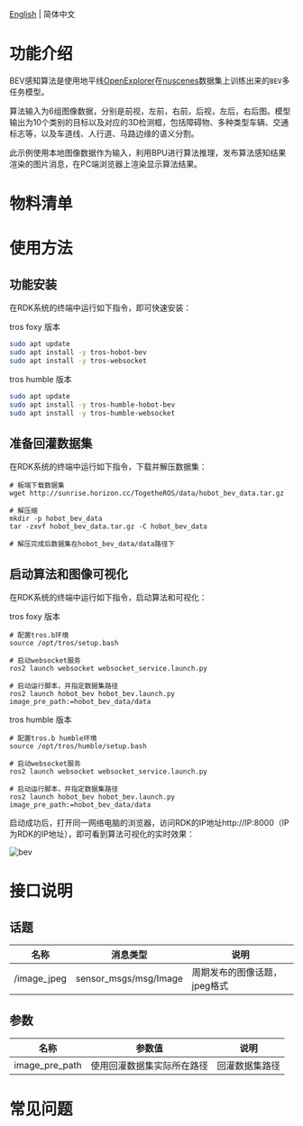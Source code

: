 [English](./README.md) | 简体中文

# 功能介绍

BEV感知算法是使用地平线[OpenExplorer](https://developer.horizon.ai/api/v1/fileData/horizon_j5_open_explorer_cn_doc/hat/source/examples/bev.html)在[nuscenes](https://www.nuscenes.org/nuscenes)数据集上训练出来的`BEV`多任务模型。

算法输入为6组图像数据，分别是前视，左前，右前，后视，左后，右后图。模型输出为10个类别的目标以及对应的3D检测框，包括障碍物、多种类型车辆、交通标志等，以及车道线、人行道、马路边缘的语义分割。

此示例使用本地图像数据作为输入，利用BPU进行算法推理，发布算法感知结果渲染的图片消息，在PC端浏览器上渲染显示算法结果。

# 物料清单


# 使用方法

## 功能安装

在RDK系统的终端中运行如下指令，即可快速安装：

tros foxy 版本
```bash
sudo apt update
sudo apt install -y tros-hobot-bev
sudo apt install -y tros-websocket
```

tros humble 版本
```bash
sudo apt update
sudo apt install -y tros-humble-hobot-bev
sudo apt install -y tros-humble-websocket
```

## 准备回灌数据集

在RDK系统的终端中运行如下指令，下载并解压数据集：

```shell
# 板端下载数据集
wget http://sunrise.horizon.cc/TogetheROS/data/hobot_bev_data.tar.gz

# 解压缩
mkdir -p hobot_bev_data
tar -zxvf hobot_bev_data.tar.gz -C hobot_bev_data

# 解压完成后数据集在hobot_bev_data/data路径下
```

## 启动算法和图像可视化

在RDK系统的终端中运行如下指令，启动算法和可视化：

tros foxy 版本
```shell
# 配置tros.b环境
source /opt/tros/setup.bash

# 启动websocket服务
ros2 launch websocket websocket_service.launch.py

# 启动运行脚本，并指定数据集路径
ros2 launch hobot_bev hobot_bev.launch.py image_pre_path:=hobot_bev_data/data
```


tros humble 版本
```shell
# 配置tros.b humble环境
source /opt/tros/humble/setup.bash

# 启动websocket服务
ros2 launch websocket websocket_service.launch.py

# 启动运行脚本，并指定数据集路径
ros2 launch hobot_bev hobot_bev.launch.py image_pre_path:=hobot_bev_data/data
```

启动成功后，打开同一网络电脑的浏览器，访问RDK的IP地址http://IP:8000（IP为RDK的IP地址），即可看到算法可视化的实时效果：

![bev](img/bev.gif)


# 接口说明

## 话题

| 名称         | 消息类型                             | 说明                                     |
| ------------ | ------------------------------------ | ---------------------------------------- |
| /image_jpeg  | sensor_msgs/msg/Image                | 周期发布的图像话题，jpeg格式             |

## 参数

| 名称                         | 参数值                                          | 说明                                               |
| ---------------------------- | ----------------------------------------------- | -------------------------------------------------- |
| image_pre_path                 | 使用回灌数据集实际所在路径 | 回灌数据集路径                         |


# 常见问题

